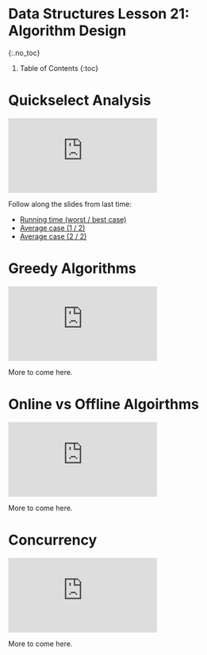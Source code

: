 # Data Structures Lesson 21: Algorithm Design
{:.no_toc}

1. Table of Contents
{:toc}

# Quickselect Analysis

<div class="youtube-container">
<iframe src="https://www.youtube.com/embed/uD35pi2k1-4" title="YouTube video player" frameborder="0" allow="accelerometer; autoplay; clipboard-write; encrypted-media; gyroscope; picture-in-picture" allowfullscreen></iframe>
</div>

Follow along the slides from last time:

* [Running time (worst / best case)](https://atharaq.github.io/data-structures/lesson20.html#/running-time)
* [Average case (1 / 2)](https://atharaq.github.io/data-structures/lesson20.html#/average-case-analysis)
* [Average case (2 / 2)](https://atharaq.github.io/data-structures/lesson20.html#/magic)

# Greedy Algorithms

<div class="youtube-container">
<iframe src="https://www.youtube.com/embed/B5TO9U1rjI0" title="YouTube video player" frameborder="0" allow="accelerometer; autoplay; clipboard-write; encrypted-media; gyroscope; picture-in-picture" allowfullscreen></iframe>
</div>

More to come here.

# Online vs Offline Algoirthms

<div class="youtube-container">
<iframe src="https://www.youtube.com/embed/F-goaz-reqo" title="YouTube video player" frameborder="0" allow="accelerometer; autoplay; clipboard-write; encrypted-media; gyroscope; picture-in-picture" allowfullscreen></iframe>
</div>

More to come here.

# Concurrency

<div class="youtube-container">
<iframe src="https://www.youtube.com/embed/vZ1C6-toJtE" title="YouTube video player" frameborder="0" allow="accelerometer; autoplay; clipboard-write; encrypted-media; gyroscope; picture-in-picture" allowfullscreen></iframe>
</div>

More to come here.
